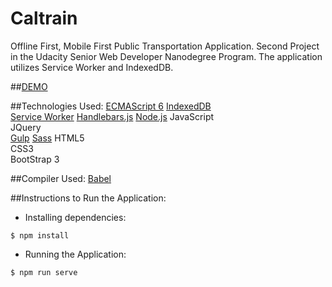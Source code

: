 # Caltrain 
Offline First, Mobile First Public Transportation Application. Second Project in the Udacity Senior Web Developer Nanodegree Program.
The application utilizes Service Worker and IndexedDB.

##[DEMO](https://offline-first-amr.herokuapp.com)  

##Technologies Used:
[ECMAScript 6](http://es6-features.org/)
[IndexedDB](https://developer.mozilla.org/en/docs/Web/API/IndexedDB_API)  
[Service Worker](https://developer.mozilla.org/en-US/docs/Web/API/Service_Worker_API)
[Handlebars.js](http://handlebarsjs.com/)
[Node.js](https://nodejs.org/en/)
JavaScript  
JQuery  
[Gulp](http://gulpjs.com/)
[Sass](http://sass-lang.com/)
HTML5  
CSS3  
BootStrap 3  

##Compiler Used:
[Babel](https://babeljs.io/)

##Instructions to Run the Application:
- Installing dependencies:
```{r, engine='bash', count_lines}
$ npm install
```

- Running the Application:
```{r, engine='bash', count_lines}
$ npm run serve
```


